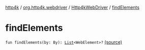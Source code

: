 [http4k](../../index.md) / [org.http4k.webdriver](../index.md) / [Http4kWebDriver](index.md) / [findElements](./find-elements.md)

# findElements

`fun findElements(by: By): `[`List`](https://kotlinlang.org/api/latest/jvm/stdlib/kotlin.collections/-list/index.html)`<WebElement>?` [(source)](https://github.com/http4k/http4k/blob/master/http4k-testing-webdriver/src/main/kotlin/org/http4k/webdriver/Http4kWebDriver.kt#L85)